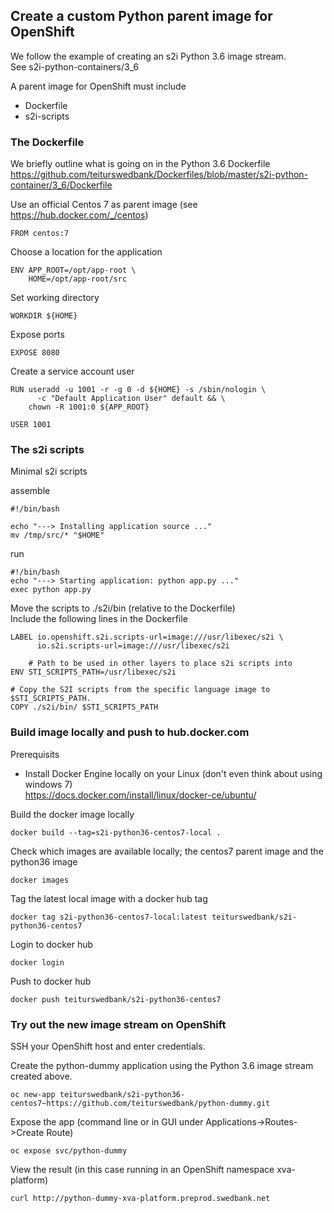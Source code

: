 Create a custom Python parent image for OpenShift
-------------------------------------------------
We follow the example of creating an s2i Python 3.6 image stream.  
See s2i-python-containers/3_6

A parent image for OpenShift must include
* Dockerfile
* s2i-scripts

### The Dockerfile
We briefly outline what is going on in the Python 3.6 Dockerfile  
https://github.com/teiturswedbank/Dockerfiles/blob/master/s2i-python-container/3_6/Dockerfile

Use an official Centos 7 as parent image (see https://hub.docker.com/_/centos)
```
FROM centos:7
```

Choose a location for the application
```
ENV APP_ROOT=/opt/app-root \
    HOME=/opt/app-root/src 
```

Set working directory
```
WORKDIR ${HOME}
```

Expose ports
```
EXPOSE 8080
```

Create a service account user
```
RUN useradd -u 1001 -r -g 0 -d ${HOME} -s /sbin/nologin \
      -c "Default Application User" default && \
    chown -R 1001:0 ${APP_ROOT}

USER 1001
```

### The s2i scripts
Minimal s2i scripts

assemble
```
#!/bin/bash

echo "---> Installing application source ..."
mv /tmp/src/* "$HOME"
```

run
```
#!/bin/bash
echo "---> Starting application: python app.py ..."
exec python app.py
```

Move the scripts to ./s2i/bin (relative to the Dockerfile)  
Include the following lines in the Dockerfile
```
LABEL io.openshift.s2i.scripts-url=image:///usr/libexec/s2i \
      io.s2i.scripts-url=image:///usr/libexec/s2i 

    # Path to be used in other layers to place s2i scripts into
ENV STI_SCRIPTS_PATH=/usr/libexec/s2i 
 
# Copy the S2I scripts from the specific language image to $STI_SCRIPTS_PATH.
COPY ./s2i/bin/ $STI_SCRIPTS_PATH
```

### Build image locally and push to hub.docker.com
Prerequisits
* Install Docker Engine locally on your Linux (don't even think about using windows 7)  
https://docs.docker.com/install/linux/docker-ce/ubuntu/

Build the docker image locally
```
docker build --tag=s2i-python36-centos7-local .
```

Check which images are available locally; the centos7 parent image and the python36 image
```
docker images
```

Tag the latest local image with a docker hub tag
```
docker tag s2i-python36-centos7-local:latest teiturswedbank/s2i-python36-centos7
```

Login to docker hub
```
docker login
```

Push to docker hub
```
docker push teiturswedbank/s2i-python36-centos7
```

### Try out the new image stream on OpenShift
SSH your OpenShift host and enter credentials.

Create the python-dummy application using the Python 3.6 image stream created above.
```
oc new-app teiturswedbank/s2i-python36-centos7~https://github.com/teiturswedbank/python-dummy.git
```

Expose the app (command line or in GUI under Applications->Routes->Create Route)
```
oc expose svc/python-dummy
```

View the result (in this case running in an OpenShift namespace xva-platform)
```
curl http://python-dummy-xva-platform.preprod.swedbank.net
```
